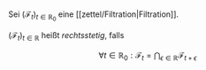 Sei $(\mathcal{F}_t)_{t \in \mathbb{R}_0}$ eine [[zettel/Filtration|Filtration]].

$(\mathcal{F}_t)_{t \in \mathbb{R}}$ heißt *rechtsstetig*, falls

$$
	\forall t \in \mathbb{R}_0 : \mathcal{F}_t = \bigcap_{\epsilon \in \mathbb{R}} \mathcal{F}_{t+\epsilon}
$$